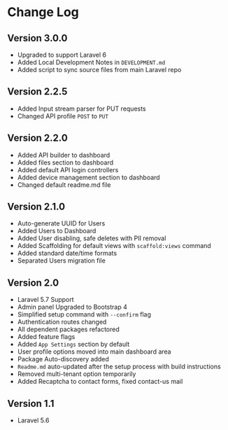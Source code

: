 # Change Log

## Version 3.0.0
- Upgraded to support Laravel 6
- Added Local Development Notes in `DEVELOPMENT.md`
- Added script to sync source files from main Laravel repo

## Version 2.2.5
- Added Input stream parser for PUT requests
- Changed API profile `POST` to `PUT`

## Version 2.2.0
- Added API builder to dashboard
- Added files section to dashboard
- Added default API login controllers
- Added device management section to dashboard
- Changed default readme.md file

## Version 2.1.0

- Auto-generate UUID for Users
- Added Users to Dashboard
- Added User disabling, safe deletes with PII removal
- Added Scaffolding for default views with `scaffold:views` command
- Added standard date/time formats
- Separated Users migration file

## Version 2.0

- Laravel 5.7 Support
- Admin panel Upgraded to Bootstrap 4
- Simplified setup command with `--confirm` flag
- Authentication routes changed
- All dependent packages refactored
- Added feature flags
- Added `App Settings` section by default
- User profile options moved into main dashboard area
- Package Auto-discovery added
- `Readme.md` auto-updated after the setup process with build instructions
- Removed multi-tenant option temporarily
- Added Recaptcha to contact forms, fixed contact-us mail

## Version 1.1

- Laravel 5.6
